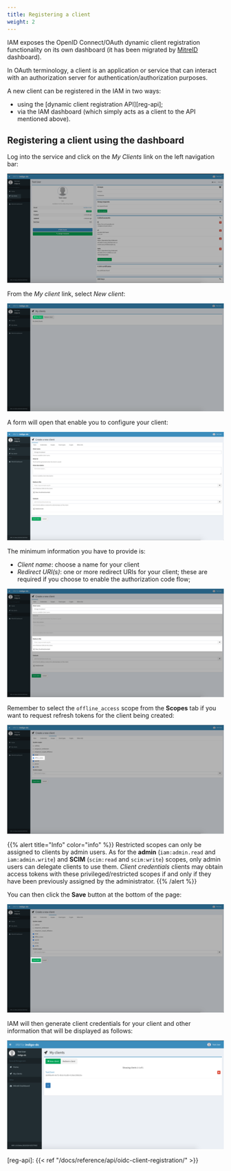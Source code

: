 ```yaml
---
title: Registering a client
weight: 2
---
```


IAM exposes the OpenID Connect/OAuth dynamic client registration functionality
on its own dashboard (it has been migrated by [MitreID][mitreid] dashboard).

In OAuth terminology, a client is an application or service that can interact
with an authorization server for authentication/authorization purposes.

A new client can be registered in the IAM in two ways:

- using the [dynamic client registration API][reg-api];
- via the IAM dashboard (which simply acts as a client to the API mentioned
  above).

## Registering a client using the dashboard

Log into the service and click on the _My Clients_ link on the left
navigation bar:

![dashboard](../images/my_client-dashboard.png)

From the _My client_ link, select _New client_:

![client reg](../images/new-client-reg-0.png)

A form will open that enable you to configure your client:

![client reg](../images/new-client-reg-1.png)

The minimum information you have to provide is:

- *Client name*: choose a name for your client
- *Redirect URI(s)*: one or more redirect URIs for your client; these are
  required if you choose to enable the authorization code flow;

![client reg](../images/new-client-reg-2.png)

Remember to select the `offline_access` scope from the __Scopes__ tab if you
want to request refresh tokens for the client being created:

![client reg](../images/new-client-reg-3.png)

{{% alert title="Info" color="info" %}}
Restricted scopes can only be assigned to clients by admin users. As for the **admin** (`iam:admin.read` and `iam:admin.write`) and **SCIM** (`scim:read` and `scim:write`) scopes, only admin users can delegate clients to use them. _Client credentials_ clients may obtain access tokens with these privileged/restricted scopes if and only if they have been previously assigned by the administrator.
{{% /alert %}}

You can then click the __Save__ button at the bottom of the page:

![client reg](../images/new-client-reg-4.png)

IAM will then generate client credentials for your client and other information
that will be displayed as follows:

![client reg](../images/new-client-reg-5.png)


[mitreid]: https://github.com/mitreid-connect/OpenID-Connect-Java-Spring-Server/wiki
[reg-api]: {{< ref "/docs/reference/api/oidc-client-registration/" >}}
